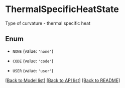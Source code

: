 # ThermalSpecificHeatState

Type of curvature - thermal specific heat

## Enum

* `NONE` (value: `'none'`)

* `CODE` (value: `'code'`)

* `USER` (value: `'user'`)

[[Back to Model list]](../README.md#documentation-for-models) [[Back to API list]](../README.md#documentation-for-api-endpoints) [[Back to README]](../README.md)



